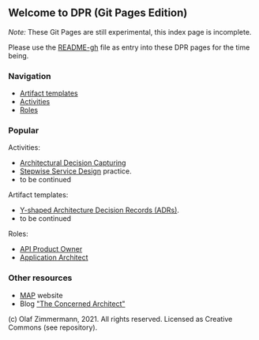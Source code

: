 ## Welcome to DPR (Git Pages Edition)

*Note:* These Git Pages are still experimental, this index page is incomplete. 

<!-- Please use the repository-level [README.md](https://github.com/socadk/design-practice-repository/blob/master/README.md) as entry into DPR for the time being. -->

Please use the [README-gh](./README-gh.md) file as entry into these DPR pages for the time being.

### Navigation

* [Artifact templates](./artifact-templates/README.md) 
* [Activities](./activities/README.md)
* [Roles](./roles/README.md)

### Popular

Activities:

* [Architectural Decision Capturing](activities/DPR-ArchitecturalDecisionCapturing.md)
* [Stepwise Service Design](activities/SDPR-StepwiseServiceDesign.md) practice.
* to be continued

Artifact templates:

* [Y-shaped Architecture Decision Records (ADRs)](artifact-templates/DPR-ArchitecturalDecisionRecordYForm.md).
* to be continued

Roles:

* [API Product Owner](roles/SDPR-APIProductOwner.md)
* [Application Architect](roles/DPR-ApplicationArchitectRole.md)

### Other resources

* [MAP](https://microservice-api-patterns.org/) website 
* Blog ["The Concerned Architect"](https://ozimmer.ch/blog/)

(c) Olaf Zimmermann, 2021. All rights reserved. Licensed as Creative Commons (see repository). 